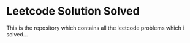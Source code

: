 # Leetcode Solution Solved
 This is the repository which contains all the leetcode problems which i solved...
